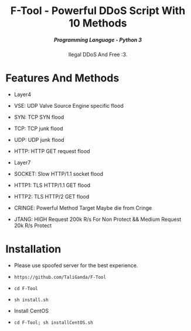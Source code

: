 

<h1 align="center">F-Tool - Powerful DDoS Script With 10 Methods</h1>
<em><h5 align="center">Programming Language - Python 3</h5></em>

<p align="center">Ilegal DDoS And Free :3.</p>

# Features And Methods

* Layer4

* VSE: UDP Valve Source Engine specific flood
* SYN: TCP SYN flood
* TCP: TCP junk flood
* UDP:  UDP junk flood
* HTTP: HTTP GET request flood

* Layer7

* SOCKET: Slow HTTP/1.1 socket flood
* HTTP1: TLS HTTP/1.1 GET flood
* HTTP2: TLS HTTP/2 GET flood
* CRINGE: Powerful Method Target Maybe die from Cringe
* JTANG: HIGH Request 200k R/s For Non Protect && Medium Request 20k R/s Protect

# Installation

* Please use spoofed server for the best experience.

* ```https://github.com/TaliGanda/F-Tool```
* ```cd F-Tool```
* ```sh install.sh```

* Install CentOS

* ```cd F-Tool; sh installCentOS.sh```




